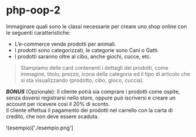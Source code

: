# php-oop-2  

Immaginare quali sono le classi necessarie per creare uno shop online con le seguenti caratteristiche:  
- L’e-commerce vende prodotti per animali.  
- I prodotti sono categorizzati, le categorie sono Cani o Gatti.  
- I prodotti saranno oltre al cibo, anche giochi, cucce, etc.  
  
>Stampiamo delle card contenenti i dettagli dei prodotti, come immagine, titolo, prezzo, icona della categoria ed il tipo di articolo che si sta visualizzando (prodotto, cibo, gioco, cuccia).  
  
***BONUS*** (Opzionale):
Il cliente potrà sia comprare i prodotti come ospite, senza doversi registrarsi nello store, oppure può iscriversi e creare un account per ricevere cosi il 20% di sconto.  
Il cliente effettua il pagamento dei prodotti nel carrello con la carta di credito, che non deve essere scaduta.
  
!(esempio)['./esempio.png']